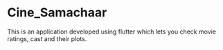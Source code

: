 # Cine_Samachaar
This is an application developed using flutter which lets you check movie ratings, cast and their plots. 
